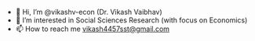- 👋 Hi, I’m @vikashv-econ (Dr. Vikash Vaibhav) 
- 👀 I’m interested in Social Sciences Research (with focus on Economics) 
- 📫 How to reach me vikash4457sst@gmail.com 

<!---
vikashv-econ/vikashv-econ is a ✨ special ✨ repository because its `README.md` (this file) appears on your GitHub profile.
You can click the Preview link to take a look at your changes.
--->
